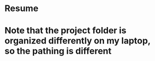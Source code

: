 # Resume

# Note that the project folder is organized differently on my laptop, so the pathing is different
